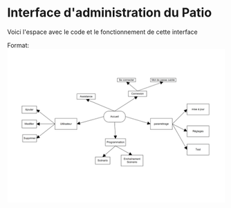# Interface d'administration du Patio

Voici l'espace avec le code et le fonctionnement de cette interface

Format: ![Alt Text](https://raw.githubusercontent.com/fougereslab/Patio-Num-rique/master/INTERFACE/plan_interface_patio.png)